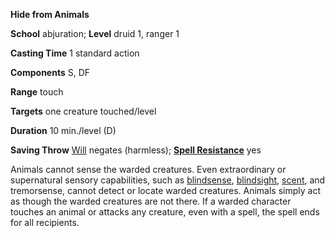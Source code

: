  **Hide from Animals**

**School** abjuration; **Level** druid 1, ranger 1

**Casting Time** 1 standard action

**Components** S, DF

**Range** touch

**Targets** one creature touched/level

**Duration** 10 min./level (D)

**Saving Throw** [Will](../combat.html#_will) negates (harmless); **[Spell Resistance](../glossary.html#_spell-resistance)** yes

Animals cannot sense the warded creatures. Even extraordinary or supernatural sensory capabilities, such as [blindsense](../glossary.html#_blindsight-and-blindsense), [blindsight](../glossary.html#_blindsight-and-blindsense), [scent](../glossary.html#_scent), and tremorsense, cannot detect or locate warded creatures. Animals simply act as though the warded creatures are not there. If a warded character touches an animal or attacks any creature, even with a spell, the spell ends for all recipients.


